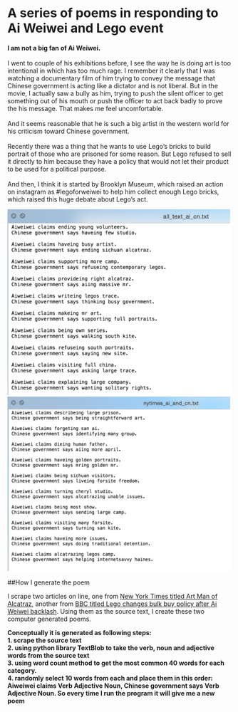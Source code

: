 # A series of poems in responding to Ai Weiwei and Lego event


**I am not a big fan of Ai Weiwei.**
<br /><br />
I went to couple of his exhibitions before, I see the way he is doing art is too intentional in which has too much rage. I remember it clearly that I was watching a documentary film of him trying to convey the message that Chinese government is acting like a dictator and is not liberal. But in the movie, I actually saw a bully as him, trying to push the silent officer to get something out of his mouth or push the officer to act back badly to prove the his message. That makes me feel uncomfortable.
<br />
<br />
And it seems reasonable that he is such a big artist in the western world for his criticism toward Chinese government.
<br /><br />
Recently there was a thing that he wants to use Lego’s bricks to build portrait of those who are prisoned for some reason. But Lego refused to sell it directly to him because they have a policy that would not let their product to be used for a political purpose.
<br /><br />
And then, I think it is started by Brooklyn Museum, which raised an action on instagram as #legoforweiwei to help him collect enough Lego bricks, which raised this huge debate about Lego’s act.
<br />

<img src = "https://github.com/yulicai/Text_Composing/raw/master/images/result_all_text.png" width = "500">

<img src = "https://github.com/yulicai/Text_Composing/raw/master/images/result_nytimes.png" width = "500">

##How I generate the poem

I scrape two articles on line, one from [New York Times titled Art Man of Alcatraz](https://www.nytimes.com/2014/09/21/arts/design/ai-weiwei-takes-his-work-to-a-prison.html), another from [BBC titled Lego changes bulk buy policy after Ai Weiwei backlash](http://www.bbc.com/news/world-35299069). Using them as the source text, I create these two computer generated poems.

**Conceptually it is generated as following steps:**
<br />
**1. scrape the source text**
<br />
**2. using python library TextBlob to take the verb, noun and adjective words from the source text**
<br />
**3. using word count method to get the most common 40 words for each category.**
<br />
**4. randomly select 10 words from each and place them in this order: Aiweiwei claims Verb Adjective Noun, Chinese government says Verb Adjective Noun. So every time I run the program it will give me a new poem**
